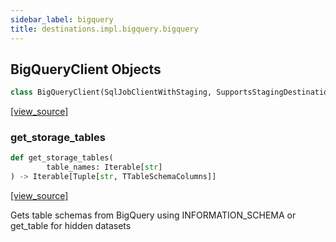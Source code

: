 ```yaml
---
sidebar_label: bigquery
title: destinations.impl.bigquery.bigquery
---
```


## BigQueryClient Objects

```python
class BigQueryClient(SqlJobClientWithStaging, SupportsStagingDestination)
```

[[view_source]](https://github.com/dlt-hub/dlt/blob/9857029af018a582dd24da4070562f58bb7e9fc5/dlt/destinations/impl/bigquery/bigquery.py#L215)

### get\_storage\_tables

```python
def get_storage_tables(
        table_names: Iterable[str]
) -> Iterable[Tuple[str, TTableSchemaColumns]]
```

[[view_source]](https://github.com/dlt-hub/dlt/blob/9857029af018a582dd24da4070562f58bb7e9fc5/dlt/destinations/impl/bigquery/bigquery.py#L370)

Gets table schemas from BigQuery using INFORMATION_SCHEMA or get_table for hidden datasets


